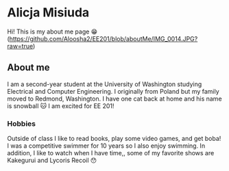 # Alicja Misiuda
Hi! This is my about me page :grin:
(https://github.com/Aloosha2/EE201/blob/aboutMe/IMG_0014.JPG?raw=true)

## About me
I am a second-year student at the University of Washington studying Electrical and Computer Engineering. I originally from Poland but my family moved to Redmond, Washington. I have one cat back at home and his name is snowball :cat: I am excited for EE 201!

### Hobbies
Outside of class I like to read books, play some video games, and get boba! I was a competitive swimmer for 10 years so I also enjoy swimming. In addition, I like to watch when I have time,, some of my favorite shows are Kakegurui and Lycoris Recoil :hushed:

